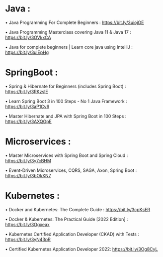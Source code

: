 # Java :

•	Java Programming For Complete Beginners : https://bit.ly/3uiojOE

•	Java Programming Masterclass covering Java 11 & Java 17 : https://bit.ly/3OVkxCA

•	Java for complete beginners | Learn core java using IntelliJ : https://bit.ly/3ulEpHg

# SpringBoot :

•	Spring & Hibernate for Beginners (includes Spring Boot) : https://bit.ly/3RKzslE

•	Learn Spring Boot 3 in 100 Steps - No 1 Java Framework : https://bit.ly/3aP1Cv6

•	Master Hibernate and JPA with Spring Boot in 100 Steps : https://bit.ly/3AXQGpE


# Microservices : 

•	Master Microservices with Spring Boot and Spring Cloud : https://bit.ly/3y7cBHM

•	Event-Driven Microservices, CQRS, SAGA, Axon, Spring Boot : https://bit.ly/3bOkXN7

# Kubernetes : 

•	Docker and Kubernetes: The Complete Guide : https://bit.ly/3cpKsER

•	Docker & Kubernetes: The Practical Guide [2022 Edition] : https://bit.ly/3Ogxeax

•	Kubernetes Certified Application Developer (CKAD) with Tests : https://bit.ly/3yN43pR

•	Certified Kubernetes Application Developer 2022: https://bit.ly/3Og8CyL


